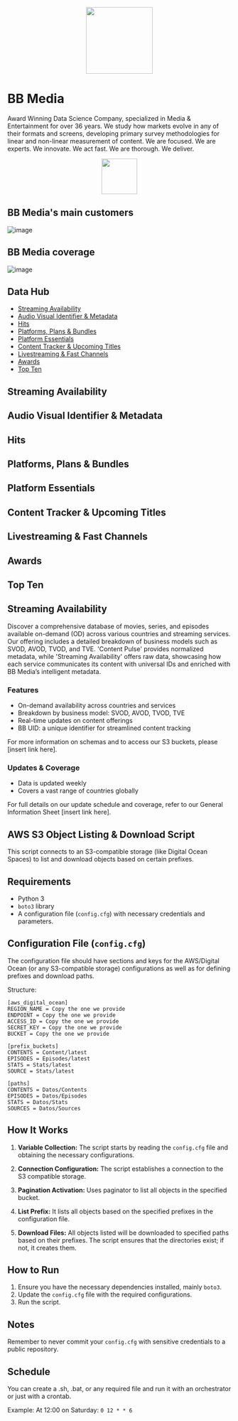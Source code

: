 <p align="center">
<image
  src="https://s3.invisionapp-cdn.com/storage.invisionapp.com/boards/files/183060432.png?x-amz-meta-iv=1&x-amz-meta-ck=cd20ea812f8ae161523111afa5aea5e8&AWSAccessKeyId=AKIAWCDCF6QSLTS7LRWT&Expires=1717200000&Signature=90X61ZsbGe2EneL7IRbEzerj7Oc%3D"
  height=150
  margin=0>
</p>
  
# BB Media

Award Winning Data Science Company, specialized in Media & Entertainment for over 36 years. 
We study how markets evolve in any of their formats and screens, developing primary survey methodologies for linear and non-linear measurement of content.
We are focused. We are experts. We innovate. We act fast. We are thorough. We deliver.

<p align="center">
<image
  src="https://github.com/BB-Media-IT/ClientScriptHub/assets/4085605/46558862-529d-4dec-a7a8-7d956fec88f3"
  height=80
  margin=0>
</p>
  
## BB Media's main customers
![image](https://github.com/BB-Media-IT/ClientScriptHub/assets/4085605/c2df7aca-cf33-4006-9541-3256c1f97abd)

## BB Media coverage

![image](https://github.com/BB-Media-IT/ClientScriptHub/assets/4085605/8c82551a-5f0c-4fd0-b730-1efb86fd0ed5)

## Data Hub
- [Streaming Availability](#streaming-availability)
- [Audio Visual Identifier & Metadata](#audio-visual-identifier--metadata)
- [Hits](#hits)
- [Platforms, Plans & Bundles](#platforms-plans--bundles)
- [Platform Essentials](#platform-essentials)
- [Content Tracker & Upcoming Titles](#content-tracker--upcoming-titles)
- [Livestreaming & Fast Channels](#livestreaming--fast-channels)
- [Awards](#awards)
- [Top Ten](#top-ten)
  
## Streaming Availability
## Audio Visual Identifier & Metadata
## Hits
## Platforms, Plans & Bundles
## Platform Essentials
## Content Tracker & Upcoming Titles
## Livestreaming & Fast Channels
## Awards
## Top Ten

## Streaming Availability
Discover a comprehensive database of movies, series, and episodes available on-demand (OD) across various countries and streaming services. Our offering includes a detailed breakdown of business models such as SVOD, AVOD, TVOD, and TVE. 'Content Pulse' provides normalized metadata, while 'Streaming Availability' offers raw data, showcasing how each service communicates its content with universal IDs and enriched with BB Media’s intelligent metadata.

### Features
- On-demand availability across countries and services
- Breakdown by business model: SVOD, AVOD, TVOD, TVE
- Real-time updates on content offerings
- BB UID: a unique identifier for streamlined content tracking

For more information on schemas and to access our S3 buckets, please [insert link here].

### Updates & Coverage
- Data is updated weekly
- Covers a vast range of countries globally

For full details on our update schedule and coverage, refer to our General Information Sheet [insert link here].


## AWS S3 Object Listing & Download Script

This script connects to an S3-compatible storage (like Digital Ocean Spaces) to list and download objects based on certain prefixes.

## Requirements
- Python 3
- `boto3` library
- A configuration file (`config.cfg`) with necessary credentials and parameters.

## Configuration File (`config.cfg`)

The configuration file should have sections and keys for the AWS/Digital Ocean (or any S3-compatible storage) configurations as well as for defining prefixes and download paths. 

Structure:
```
[aws_digital_ocean]
REGION_NAME = Copy the one we provide 
ENDPOINT = Copy the one we provide
ACCESS_ID = Copy the one we provide
SECRET_KEY = Copy the one we provide
BUCKET = Copy the one we provide

[prefix_buckets]
CONTENTS = Content/latest
EPISODES = Episodes/latest
STATS = Stats/latest
SOURCE = Stats/latest

[paths]
CONTENTS = Datos/Contents
EPISODES = Datos/Episodes
STATS = Datos/Stats
SOURCES = Datos/Sources
```

## How It Works

1. **Variable Collection:** The script starts by reading the `config.cfg` file and obtaining the necessary configurations.

2. **Connection Configuration:** The script establishes a connection to the S3 compatible storage.

3. **Pagination Activation:** Uses paginator to list all objects in the specified bucket.

4. **List Prefix:** It lists all objects based on the specified prefixes in the configuration file.

5. **Download Files:** All objects listed will be downloaded to specified paths based on their prefixes. The script ensures that the directories exist; if not, it creates them.

## How to Run
1. Ensure you have the necessary dependencies installed, mainly `boto3`.
2. Update the `config.cfg` file with the required configurations.
3. Run the script.

## Notes
Remember to never commit your `config.cfg` with sensitive credentials to a public repository.

## Schedule
You can create a .sh, .bat, or any required file and run it with an orchestrator or just with a crontab.

Example:
At 12:00 on Saturday: `0 12 * * 6`

